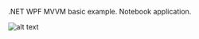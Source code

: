 .NET WPF MVVM basic example. Notebook application.


![alt text](https://raw.githubusercontent.com/ResulSilay/WPF-MVVM-Basic-Example./master/Application.png)

